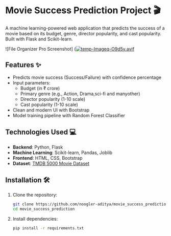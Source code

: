 # Movie Success Prediction Project 🎬

A machine learning-powered web application that predicts the success of a movie based on its budget, genre, director popularity, and cast popularity. Built with Flask and Scikit-learn.

![File Organizer Pro Screenshot] ([![temp-Imageq-O9d5v.avif](https://i.postimg.cc/KcntQzgP/temp-Imageq-O9d5v.avif)](https://postimg.cc/F1HfHhpz)


## Features ✨
- Predicts movie success (Success/Failure) with confidence percentage
- Input parameters:
  - Budget (in ₹ crore)
  - Primary genre (e.g., Action, Drama,sci-fi and manyother)
  - Director popularity (1-10 scale)
  - Cast popularity (1-10 scale)
- Clean and modern UI with Bootstrap
- Model training pipeline with Random Forest Classifier

## Technologies Used 💻
- **Backend**: Python, Flask
- **Machine Learning**: Scikit-learn, Pandas, Joblib
- **Frontend**: HTML, CSS, Bootstrap
- **Dataset**: [TMDB 5000 Movie Dataset](https://www.kaggle.com/tmdb/tmdb-5000-movie-dataset)

## Installation 🛠️
1. Clone the repository:
   ```bash
   git clone https://github.com/noogler-aditya/movie_success_prediction.git
   cd movie_success_prediction
2. Install dependencies:
   ```bash
   pip install -r requirements.txt
